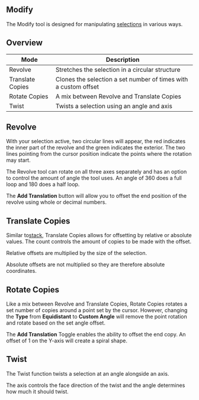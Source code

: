 ## Modify

The Modify tool is designed for manipulating [selections](/tools/selection/intro.md) in various ways.

## Overview

| Mode             | Description                                                     |
| ---------------- | --------------------------------------------------------------- |
| Revolve          | Stretches the selection in a circular structure                 |
| Translate Copies | Clones the selection a set number of times with a custom offset |
| Rotate Copies    | A mix between Revolve and Translate Copies                      |
| Twist            | Twists a selection using an angle and axis                      |

## Revolve

With your selection active, two circular lines will appear, the red indicates the inner part of the revolve and the green indicates the exterior. The two lines pointing from the cursor position indicate the points where the rotation may start.

The Revolve tool can rotate on all three axes separately and has an option to control the amount of angle the tool uses. An angle of 360 does a full loop and 180 does a half loop.  

The **Add Translation** button will allow you to offset the end position of the revolve using whole or decimal numbers.

## Translate Copies

Similar to[stack](/builder/buildertools/stack.md), Translate Copies allows for offsetting by relative or absolute values. The count controls the amount of copies to be made with the offset. 

Relative offsets are multiplied by the size of the selection.

Absolute offsets are not multiplied so they are therefore absolute coordinates.  

## Rotate Copies

Like a mix between Revolve and Translate Copies, Rotate Copies rotates a set number of copies around a point set by the cursor. However, changing the **Type** from **Equidistant** to **Custom Angle** will remove the point rotation and rotate based on the set angle offset.

The **Add Translation** Toggle enables the ability to offset the end copy. An offset of 1 on the Y-axis will create a spiral shape.

## Twist

The Twist function twists a selection at an angle alongside an axis. 

The axis controls the face direction of the twist and the angle determines how much it should twist. 
